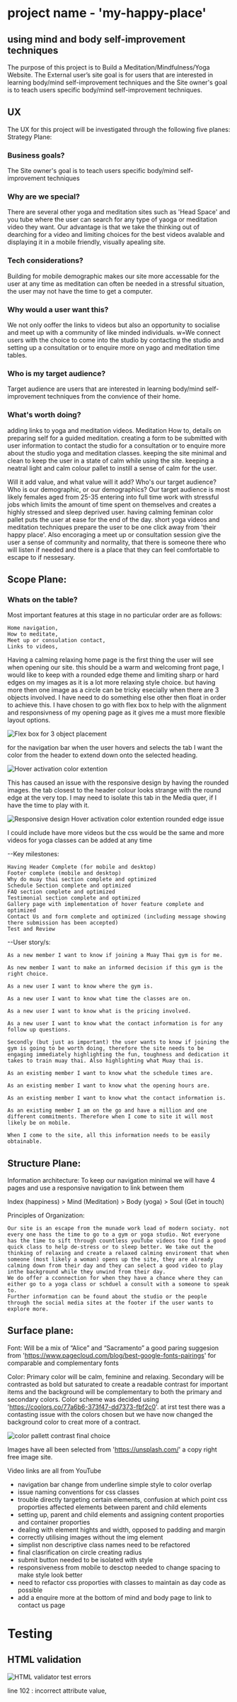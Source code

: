 # project name - 'my-happy-place'
## using mind and body self-improvement techniques

The purpose of this project is to Build a Meditation/Mindfulness/Yoga Website. The External user’s site goal is for users that are interested in learning body/mind self-improvement techniques and the Site owner's goal is to teach users specific body/mind self-improvement techniques.

## UX
The UX for this project will be investigated through the following five planes:
Strategy Plane:

### Business goals?
The Site owner's goal is to teach users specific body/mind self-improvement techniques

### Why are we special?  
There are several other yoga and meditation sites such as 'Head Space' and you tube where the user can search for any type of yaoga or meditation video they want.
Our advantage is that we take the thinking out of dearching for a video and limiting choices for the best videos avalable and displaying it in a mobile friendly, visually apealing site.

### Tech considerations?
Building for mobile demographic makes our site more accessable for the user at any time as meditation can often be needed in a stressful situation, the user may not have the time to get a computer.

### Why would a user want this?
We not only ooffer the links to videos but also an opportunity to socialise and meet up with a community of like minded individuals. w=We connect users with the choice to come into the studio by contacting the studio and setting up a consultation or to enquire more on yago and meditation time tables.

### Who is my target audience?
Target audience are users that are interested in learning body/mind self-improvement techniques from the convience of their home.

### What's worth doing?
adding links to yoga and meditation videos. 
Meditation How to, details on preparing self for a guided meditation.
creating a form to be submitted with user information to contact the studio for a consultation or to enquire more about the studio yoga and meditation classes.
keeping the site minimal and clean to keep the user in a state of calm while using the site.
keeping a neatral light and calm colour pallet to instill a sense of calm for the user.

Will it add value, and what value will it add? Who's our target audience? Who is our demographic, or our demographics?
Our target audience is most likely females aged from 25-35 entering into full time work with stressful jobs which limits the amount of time spent on themselves and creates a highly stressed and sleep deprived user.  having calming feminan color pallet puts the user at ease for the end of the day. short yoga videos and meditation techniques prepare the user to be one click away from 'their happy place'. Also encoraging a meet up or consultation session give the user a sense of community and normality, that there is someone there who will listen if needed and there is a place that they can feel comfortable to escape to if nessesary.


## Scope Plane:

### Whats on the table?
Most important features at this stage in no particular order are as follows:

    Home navigation,
    How to meditate,
    Meet up or consulation contact,
    Links to videos,

Having a calming relaxing home page is the first thing the user will see when opening our site. this should be a warm and welcoming front page, I would like to keep with a rounded edge theme and limiting sharp or hard edges on my images as it is a lot more relaxing style choice. but having more then one image as a circle can be tricky esecially when there are 3 objects involved. I have need to do something else other then float in order to achieve this. 
I have chosen to go with flex box to help with the alignment and responsivness of my opening page as it gives me a must more flexible layout options.

![Flex box for 3 object placement](./assests/images/flex-box-circle-image.jpg)


for the navigation bar when the user hovers and selects the tab I want the color from the header to extend down onto the selected heading.

![Hover activation color extention](./assests/images/navigation-extention.jpg)

This has caused an issue with the responsive design by having the rounded images. the tab closest to the header colour looks strange with the round edge at the very top. I may need to isolate this tab in the Media quer, if I have the time to play with it.

![Responsive design Hover activation color extention rounded edge issue](./assests/images/navigation-extention-responsive.jpg)

I could include have more videos but the css would be the same and more videos for yoga classes can be added at any time

--Key milestones:

    Having Header Complete (for mobile and desktop)
    Footer complete (mobile and desktop)
    Why do muay thai section complete and optimized
    Schedule Section complete and optimized
    FAQ section complete and optimized
    Testimonial section complete and optimized
    Gallery page with implementation of hover feature complete and optimized
    Contact Us and form complete and optimized (including message showing there submission has been accepted)
    Test and Review

--User story/s:

    As a new member I want to know if joining a Muay Thai gym is for me.

    As new member I want to make an informed decision if this gym is the right choice.

    As a new user I want to know where the gym is.

    As a new user I want to know what time the classes are on.

    As a new user I want to know what is the pricing involved.

    As a new user I want to know what the contact information is for any follow up questions.

    Secondly (but just as important) the user wants to know if joining the gym is going to be worth doing, therefore the site needs to be engaging immediately highlighting the fun, toughness and dedication it takes to train muay thai. Also highlighting what Muay thai is.

    As an existing member I want to know what the schedule times are.

    As an existing member I want to know what the opening hours are.

    As an existing member I want to know what the contact information is.

    As an existing member I am on the go and have a million and one different commitments. Therefore when I come to site it will most likely be on mobile.

    When I come to the site, all this information needs to be easily obtainable.



## Structure Plane:

Information architecture:
To keep our navigation minimal we will have 4 pages and use a responsive navigation to link between them

Index (happiness) > Mind (Meditation) > Body (yoga) > Soul (Get in touch)

Principles of Organization:

    Our site is an escape from the munade work load of modern sociaty. not every one hass the time to go to a gym or yoga studio. Not everyone has the time to sift through countless youTube videos too find a good quick class to help de-stress or to sleep better. We take out the thinking of relaxing and create a relaxed calming enviroment that when someone (most likely a woman) opens up the site, they are already calming down from their day and they can select a good video to play inthe background while they unwind from their day.
    We do offer a cconnection for when they have a chance where they can either go to a yoga class or schduel a consult with a someone to speak to.
    Further information can be found about the studio or the people through the social media sites at the footer if the user wants to explore more.


## Surface plane:

Font: Will be a mix of “Alice” and “Sacramento” a good paring suggesion from 'https://www.pagecloud.com/blog/best-google-fonts-pairings' for comparable and complementary fonts

Color: Primary color will be calm, feminine and relaxing. Secondary will be contrasted as bold but saturated to create a readable contrast for important items and the background will be complementary to both the primary and secondary colors. Color scheme was decided using 'https://coolors.co/77a6b6-373f47-dd7373-fbf2c0'. at irst test there was a contasting issue with the colors chosen but we have now changed the background color to creat more of a contract.

![color pallett contrast final choice](./assests/images/color-pallett.png)

Images have all been selected from 'https://unsplash.com/' a copy right free image site.

Video links are all from YouTube



- navigation bar change from underline simple style to color overlap 
- issue naming conventions for css classes
- trouble directly targeting certain elements, confusion at which point css proporties affected elements between parent and child elements
- setting up, parent and child elements and assigning content proporties and container proporties
- dealing with element hights and width, opposed to padding and margin
- correctly utilising images without the img element
- simplist non descriptive class names need to be refactored
- final clasrification on circle creating radius
- submit button needed to be isolated with style
- responsiveness from mobile to desctop needed to change spacing to make style look better
- need to refactor css proporties with classes to maintain as day code as possible
- add a enquire more at the bottom of mind and body page to link to contact us page

# Testing

## HTML validation
![HTML validator test errors](./assests/images/html-validation-errors.jpg)

line 102 : incorrect attribute value, <script src-= written twice>, incorrect src spelling
line 40 : lack of headings
line 68 : lack of heading definition 

![HTML validator test error corrections make no errors](./assests/images/html-validation-error-none.jpg)

## CSS validation
![CSS validator test errors](./assests/images/css-error-font-weight.jpg)
CSS line 21 font weight incorrect value of 2400px, changed all font weight to font-sizes value of REM.
![CSS validator test corrections no errors](./assests/images/css-validation-zero.jpg)


## Lighthouse validation

![Best Practive reports Lighthouse accessibility test reading ](./assests/images/Lighthouse.jpg)

utilise lighthouse reports to ensure sufficient use of code and best practices have been applied regarding SEO, Best Practice, Accesssiblity, Performance.
### Accessibility, 
    H1 low color contrast, change background color of header to darker shade of pink and the Header colour of the text to a whiter cream.

    Body low color contrast, change background color of body to whiter shade of cream and the font colour of the text to all be charcol grey.

    p links additional text needed to define the images in the Index page

![Lighthouse accessibility test 100% ](./assests/images/Lighthouse-accessibility.jpg)

![Lighthouse test corrections final reading](./assests/images/Lighthouse-accessibility-100.jpg)